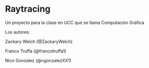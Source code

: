 # Raytracing
Un proyecto para la clase en UCC que se llama Computación Gráfica

Los autores:

Zackary Welch (@ZackaryWelch)

Franco Truffa (@francotruffa1)

Nico Gonzalez (@ngonzalezXX1)
